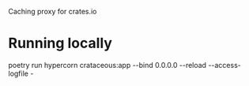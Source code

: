 Caching proxy for crates.io

# Running locally

poetry run hypercorn crataceous:app --bind 0.0.0.0 --reload --access-logfile -


